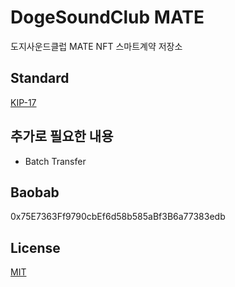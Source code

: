 # DogeSoundClub MATE
도지사운드클럽 MATE NFT 스마트계약 저장소

## Standard
[KIP-17](https://kips.klaytn.com/KIPs/kip-17)

## 추가로 필요한 내용
- Batch Transfer

## Baobab
0x75E7363Ff9790cbEf6d58b585aBf3B6a77383edb

## License
[MIT](LICENSE)
